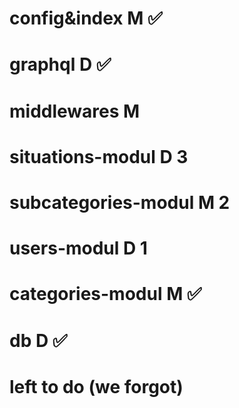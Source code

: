 # config&index M ✅
# graphql D ✅
# middlewares M
# situations-modul D 3
# subcategories-modul M 2
# users-modul D 1
# categories-modul M ✅
# db D ✅


# left to do (we forgot)